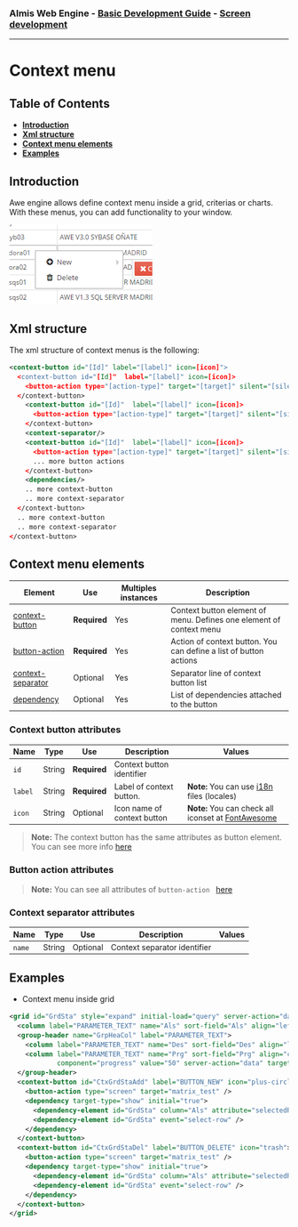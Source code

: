 ### Almis Web Engine - [Basic Development Guide](basic-developer-guide.md) - **[Screen development](basic-screen-development.md)**

---

# **Context menu**

## Table of Contents

* **[Introduction](#introduction)**
* **[Xml structure](#xml-structure)**
* **[Context menu elements](#context-menu-elements)**
* **[Examples](#examples)**

## Introduction

Awe engine allows define context menu inside a grid, criterias or charts. With these menus, you can add functionality to your window.

![GridContextMenu](images/GridContextMenu.png)

## Xml structure

The xml structure of context menus is the following:

```xml
<context-button id="[Id]" label="[label]" icon=[icon]">
  <context-button id="[Id]"  label="[label]" icon=[icon]>
    <button-action type="[action-type]" target="[target]" silent="[silent]" />
  </context-button>
    <context-button id="[Id]"  label="[label]" icon=[icon]>
      <button-action type="[action-type]" target="[target]" silent="[silent]" />
    </context-button>
    <context-separator/>
    <context-button id="[Id]"  label="[label]" icon=[icon]>
      <button-action type="[action-type]" target="[target]" silent="[silent]" />
      ... more button actions
    </context-button>
    <dependencies/>
    .. more context-button
    .. more context-separator
  </context-button>
  .. more context-button
  .. more context-separator
</context-button>
```

## Context menu elements

| Element     | Use      | Multiples instances    | Description                                        |
| ----------- | ---------|------------------------|----------------------------------------------------|
| [context-button](#context-button-attributes) | **Required** | Yes | Context button element of menu. Defines one element of context menu |
| [button-action](#button-action-attributes) | **Required** | Yes | Action of context button. You can define a list of button actions |
| [context-separator](#context-separator-attributes) | Optional | Yes | Separator line of context button list |
| [dependency](dependencies.md) | Optional | Yes | List of dependencies attached to the button |

### Context button attributes

| Name |  Type | Use | Description     | Values |
| ------ | -------| ---------------------- | ----------------------------------|---------------------------------------- |
|`id`| String | **Required** | Context button identifier ||
|`label`| String | **Required** | Label of context button. | **Note:** You can use [i18n](i18n-internationalization.md) files (locales) |
|`icon` | String | Optional | Icon name of context button | **Note:** You can check all iconset at [FontAwesome](http://fontawesome.io/icons/)  |

> **Note:** The context button has the same attributes as button element. You can see more info [here](button.md#button-attributes)

### Button action attributes

> **Note:** You can see all attributes of `button-action ` [here](button.md#button-actions)

### Context separator attributes

| Name |  Type | Use | Description     | Values |
| ------ | -------| ---------------------- | ----------------------------------|---------------------------------------- |
|`name`| String | Optional | Context separator identifier ||

## Examples

- Context menu inside grid

```xml
<grid id="GrdSta" style="expand" initial-load="query" server-action="data" target-action="QryUniTst" max="30">
  <column label="PARAMETER_TEXT" name="Als" sort-field="Als" align="left" charlength="20" style="separator" />
  <group-header name="GrpHeaCol" label="PARAMETER_TEXT">
    <column label="PARAMETER_TEXT" name="Des" sort-field="Des" align="left" charlength="40" />
    <column label="PARAMETER_TEXT" name="Prg" sort-field="Prg" align="center" charlength="40" 
            component="progress" value="50" server-action="data" target-action="QryChkPrg" />
  </group-header>
  <context-button id="CtxGrdStaAdd" label="BUTTON_NEW" icon="plus-circle" >
    <button-action type="screen" target="matrix_test" />
    <dependency target-type="show" initial="true">
      <dependency-element id="GrdSta" column="Als" attribute="selectedRowValue" condition="!=" value="awemadora02" />
      <dependency-element id="GrdSta" event="select-row" />
    </dependency>
  </context-button>
  <context-button id="CtxGrdStaDel" label="BUTTON_DELETE" icon="trash">
    <button-action type="screen" target="matrix_test" />
    <dependency target-type="show" initial="true">
      <dependency-element id="GrdSta" column="Als" attribute="selectedRowValue" condition="==" value="awemadora02" />
      <dependency-element id="GrdSta" event="select-row" />
    </dependency>
  </context-button>
</grid>
```
